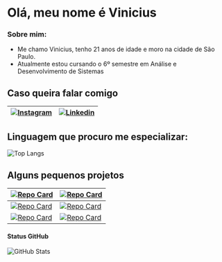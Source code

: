 
# Olá, meu nome é Vinicius
### Sobre mim: 

 - Me chamo Vinicius, tenho 21 anos de idade e moro na cidade de São Paulo. 
 - Atualmente estou cursando o 6º semestre em Análise e Desenvolvimento de Sistemas
## Caso queira falar comigo

|[![Instagram](https://img.shields.io/badge/Instagram-000?style=for-the-badge&logo=instagram)](https://www.instagram.com/vin_niciuz/)|[![Linkedin](https://img.shields.io/badge/LinkedIn-000?style=for-the-badge&logo=linkedin&logoColor=0E76A8)](https://www.linkedin.com/in/vinicius-barbosa-396239149/)
|-|-|

## Linguagem que procuro me especializar:
![Top Langs](https://github-readme-stats-git-masterrstaa-rickstaa.vercel.app/api/top-langs/?username=Yilumit&bg_color=000&border_color=30A3DC&title_color=E94D5F&text_color=FFF)

## Alguns pequenos projetos
| [![Repo Card](https://github-readme-stats.vercel.app/api/pin/?username=Yilumit&repo=ProjetoMedidorCaloricoAndroid&bg_color=000&border_color=30A3DC&show_icons=true&icon_color=30A3DC&title_color=E94D5F&text_color=FFF)](https://github.com/Yilumit/ProjetoMedidorCaloricoAndroid) | [![Repo Card](https://github-readme-stats.vercel.app/api/pin/?username=Yilumit&repo=Analise_de_Sentimento&bg_color=000&border_color=30A3DC&show_icons=true&icon_color=30A3DC&title_color=E94D5F&text_color=FFF)](https://github.com/Yilumit/Analise_de_Sentimento) |
| --- | --- |
| [![Repo Card](https://github-readme-stats.vercel.app/api/pin/?username=Yilumit&repo=CruzamentoThread&bg_color=000&border_color=30A3DC&show_icons=true&icon_color=30A3DC&title_color=E94D5F&text_color=FFF)](https://github.com/Yilumit/CruzamentoThread) | [![Repo Card](https://github-readme-stats.vercel.app/api/pin/?username=Yilumit&repo=CRUD-livraria&bg_color=000&border_color=30A3DC&show_icons=true&icon_color=30A3DC&title_color=E94D5F&text_color=FFF)](https://github.com/Yilumit/CRUD-livraria) |
| [![Repo Card](https://github-readme-stats.vercel.app/api/pin/?username=Yilumit&repo=Sistema_Bancario_em_Python&bg_color=000&border_color=30A3DC&show_icons=true&icon_color=30A3DC&title_color=E94D5F&text_color=FFF)](https://github.com/Yilumit/Sistema_Bancario_em_Python) | [![Repo Card](https://github-readme-stats.vercel.app/api/pin/?username=Yilumit&repo=NotPolonesaReversa&bg_color=000&border_color=30A3DC&show_icons=true&icon_color=30A3DC&title_color=E94D5F&text_color=FFF)](https://github.com/Yilumit/NotPolonesaReversa) |


#### Status GitHub
![GitHub Stats](https://github-readme-stats.vercel.app/api?username=Yilumit&theme=transparent&bg_color=000&border_color=30A3DC&show_icons=true&icon_color=30A3DC&title_color=E94D5F&text_color=FFF)

